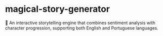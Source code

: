 # magical-story-generator
🌟 An interactive storytelling engine that combines sentiment analysis with character progression, supporting both English and Portuguese languages.
